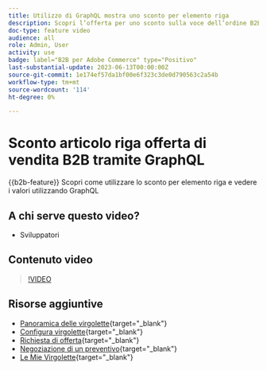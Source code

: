 ```yaml
---
title: Utilizzo di GraphQL mostra uno sconto per elemento riga
description: Scopri l’offerta per uno sconto sulla voce dell’ordine B2B utilizzando GraphQL
doc-type: feature video
audience: all
role: Admin, User
activity: use
badge: label="B2B per Adobe Commerce" type="Positivo"
last-substantial-update: 2023-06-13T00:00:00Z
source-git-commit: 1e174ef57da1bf00e6f323c3de0d790563c2a54b
workflow-type: tm+mt
source-wordcount: '114'
ht-degree: 0%

---
```


# Sconto articolo riga offerta di vendita B2B tramite GraphQL

{{b2b-feature}}
Scopri come utilizzare lo sconto per elemento riga e vedere i valori utilizzando GraphQL

## A chi serve questo video?

- Sviluppatori

## Contenuto video

>[!VIDEO](https://video.tv.adobe.com/v/3420419?learn=on)

## Risorse aggiuntive

- [Panoramica delle virgolette](https://experienceleague.adobe.com/docs/commerce-admin/b2b/quotes/quotes.html){target="_blank"}
- [Configura virgolette](https://experienceleague.adobe.com/docs/commerce-admin/b2b/quotes/configure-quotes.html){target="_blank"}
- [Richiesta di offerta](https://experienceleague.adobe.com/docs/commerce-admin/b2b/quotes/quote-request.html){target="_blank"}
- [Negoziazione di un preventivo](https://experienceleague.adobe.com/docs/commerce-admin/b2b/quotes/quote-price-negotiation.html){target="_blank"}
- [Le Mie Virgolette](https://experienceleague.adobe.com/docs/commerce-admin/b2b/quotes/account-dashboard-my-quotes.html){target="_blank"}
